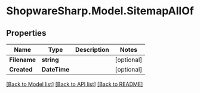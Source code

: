 # ShopwareSharp.Model.SitemapAllOf

## Properties

Name | Type | Description | Notes
------------ | ------------- | ------------- | -------------
**Filename** | **string** |  | [optional] 
**Created** | **DateTime** |  | [optional] 

[[Back to Model list]](../README.md#documentation-for-models) [[Back to API list]](../README.md#documentation-for-api-endpoints) [[Back to README]](../README.md)

